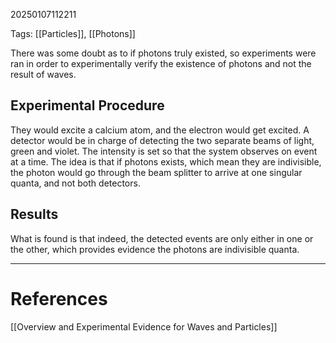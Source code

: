 20250107112211

Tags: [[Particles]], [[Photons]]

There was some doubt as to if photons truly existed, so experiments were ran in order to experimentally verify the existence of photons and not the result of waves.

## Experimental Procedure
They would excite a calcium atom, and the electron would get excited. A detector would be in charge of detecting the two separate beams of light, green and violet. The intensity is set so that the system observes on event at a time. The idea is that if photons exists, which mean they are indivisible, the photon would go through the beam splitter to arrive at one singular quanta, and not both detectors. 

## Results
What is found is that indeed, the detected events are only either in one or the other, which provides evidence the photons are indivisible quanta. 
___
# References
[[Overview and Experimental Evidence for Waves and Particles]]
